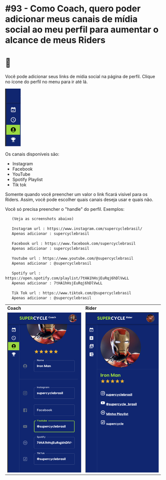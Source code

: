 # #93 - Como Coach, quero poder adicionar meus canais de mídia social ao meu perfil para aumentar o alcance de meus Riders
# 📸
Você pode adicionar seus links de mídia social na página de perfil. Clique no ícone do perfil no menu para ir até lá.

<img src="Screenshot0.png" width="50" title="Edit">

Os canais disponíveis são:

- Instagram
- Facebook
- YouTube
- Spotify Playlist
- Tik tok

Somente quando você preencher um valor o link ficará visível para os Riders. 
Assim, você pode escolher quais canais deseja usar e quais não.

Você só precisa preencher o "handle" do perfil. Exemplos:

```
   (Veja as screenshots abaixo)
   
   Instagram url : https://www.instagram.com/supercyclebrasil/ 
   Apenas adicionar : supercyclebrasil
   
   Facebook url : https://www.facebook.com/supercyclebrasil 
   Apenas adicionar : supercyclebrasil
   
   Youtube url : https://www.youtube.com/@supercyclebrasil
   Apenas adicionar : @supercyclebrasil
   
   Spotify url : https://open.spotify.com/playlist/7tHA1hHsjEuRqj6hDlVwLL
   Apenas adicionar : 7tHA1hHsjEuRqj6hDlVwLL
   
   Tik Tok url : https://www.tiktok.com/@supercyclebrasil
   Apenas adicionar : @supercyclebrasil
```

<table>
 <tr> 
    <td> <b>Coach</b> </td>
    <td> <b>Rider</b> </td>
 </tr>
 <tr>
    <td><img src="Screenshot1.png" width="300" title="Edit"></td>
    <td><img src="Screenshot2.png" width="300" title="View"></td> 
</tr>
</table>



